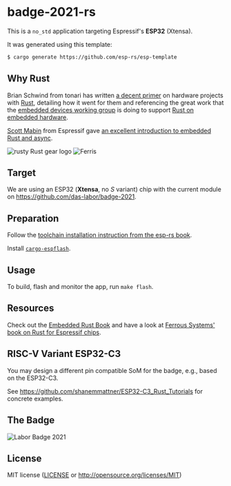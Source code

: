 # badge-2021-rs

This is a `no_std` application targeting Espressif's **ESP32** (Xtensa).

It was generated using this template:

```bash
$ cargo generate https://github.com/esp-rs/esp-template
```

[cargo-generate]: https://github.com/cargo-generate/cargo-generate

## Why Rust

Brian Schwind from tonari has written [a decent primer](
https://blog.tonari.no/rust-simple-hardware-project) on hardware
projects with [Rust](https://www.rust-lang.org/), detailing how it
went for them and referencing the great work that the [embedded devices
working group](https://www.rust-lang.org/governance/wgs/embedded)
is doing to support [Rust on embedded hardware](
https://www.rust-lang.org/what/embedded).

[Scott Mabin](https://mabez.dev/) from Espressif gave [an excellent
introduction to embedded Rust and async](https://youtu.be/gdmUhzJfgzk).


![rusty Rust gear logo](https://rust-embedded.org/rust-logo-256x256.png)
![Ferris](https://rustacean.net/assets/rustacean-flat-happy.png)

## Target

We are using an ESP32 (**Xtensa**, no _S_ variant) chip with the current module on
<https://github.com/das-labor/badge-2021>.

## Preparation

Follow the [toolchain installation instruction from the esp-rs book](
https://esp-rs.github.io/book/installation/installation.html#xtensa).

Install [`cargo-espflash`](https://esp-rs.github.io/book/tooling/espflash.html).

## Usage

To build, flash and monitor the app, run `make flash`.

## Resources

Check out the [Embedded Rust Book](https://docs.rust-embedded.org/book/)
and have a look at [Ferrous Systems' book on Rust for Espressif
chips](https://espressif-trainings.ferrous-systems.com/).

## RISC-V Variant ESP32-C3

You may design a different pin compatible SoM for the badge,
e.g., based on the ESP32-C3.

See <https://github.com/shanemmattner/ESP32-C3_Rust_Tutorials>
for concrete examples.

## The Badge

![Labor Badge 2021](https://github.com/das-labor/badge-2021-rs/assets/4245199/dd2a4f67-7a1e-48b2-85df-8bb345f73f52)

## License

MIT license ([LICENSE](LICENSE) or http://opensource.org/licenses/MIT)
